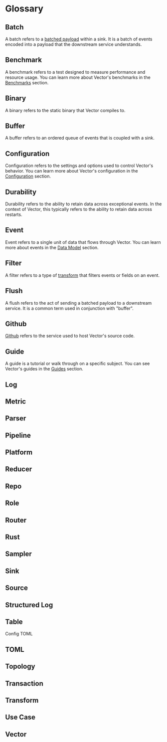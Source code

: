 # Glossary

## Batch

A batch refers to a [batched payload](../about/data-model.md#batched-payload) within a sink. It is a batch of events encoded into a payload that the downstream service understands.

## Benchmark

A benchmark refers to a test designed to measure performance and resource usage. You can learn more about Vector's benchmarks in the [Benchmarks](../performance.md) section.

## Binary

A binary refers to the static binary that Vector compiles to. 

## Buffer

A buffer refers to an ordered queue of events that is coupled with a sink.

## Configuration

Configuration refers to the settings and options used to control Vector's behavior. You can learn more about Vector's configuration in the [Configuration](../usage/configuration/) section.

## Durability

Durability refers to the ability to retain data across exceptional events. In the context of Vector, this typically refers to the ability to retain data across restarts.

## Event

Event refers to a single unit of data that flows through Vector. You can learn more about events in the [Data Model](../about/data-model.md) section.

## Filter

A filter refers to a type of [transform](../usage/configuration/transforms/) that filters events or fields on an event.

## Flush

A flush refers to the act of sending a batched payload to a downstream service. It is a common term used in conjunction with "buffer".

## Github

[Github](https://github.com/) refers to the service used to host Vector's source code.

## Guide

A guide is a tutorial or walk through on a specific subject. You can see Vector's guides in the [Guides](../usage/guides/) section.

## Log

## Metric

## Parser

## Pipeline

## Platform

## Reducer

## Repo

## Role

## Router

## Rust

## Sampler

## Sink

## Source

## Structured Log

## Table

Config TOML

## TOML

## Topology

## Transaction

## Transform

## Use Case

## Vector




